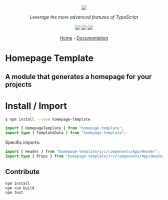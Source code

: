 <p align="center">
    <img src="https://user-images.githubusercontent.com/6702424/80216211-00ef5280-863e-11ea-81de-59f3a3d4b8e4.png">  
</p>
<p align="center">
    <i>Leverage the more advanced features of TypeScript</i>
    <br>
    <br>
    <img src="https://github.com/thieryw/homepage-template/workflows/ci/badge.svg?branch=main">
    <img src="https://img.shields.io/npm/dw/homepage-template">
    <img src="https://img.shields.io/npm/l/homepage-template">
</p>
<p align="center">
  <a href="https://github.com/thieryw/homepage-template">Home</a>
  -
  <a href="https://docs.homepage-template.ovh">Documentation</a>
</p>

# Homepage Template

## A module that generates a homepage for your projects

# Install / Import

```bash
$ npm install --save homepage-template
```

```typescript
import { HomepageTemplate } from "homepage-template";
import type { TemplateData } from "homepage-template";
```

Specific imports:

```typescript
import { Header } from "homepage-template/src/components/App/Header";
import type { Props } from "homepage-template/src/components/App/Header";
```

## Contribute

```bash
npm install
npm run build
npm test
```
